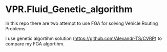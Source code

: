 # VPR.Fluid_Genetic_algorithm

In this repo there are two attempt to use FGA for solving Vehicle Routing Problems

I use genetic algortihm solution (https://github.com/Alexandr-TS/CVRP) to compare my FGA algortihm.
